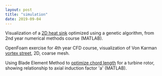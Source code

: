 ```yaml
---
layout: post
title: "simulation"
date: 2019-09-04
---
```

Visualization of a [2D heat sink](https://docs.google.com/viewer?url=https://github.com/Patrick-Shorey/Patrick-Shorey.github.io/raw/master/pdfs/heatsink.pdf) optimized using a genetic algorithm, from 2nd year numerical methods course (MATLAB).

OpenFoam exercise for 4th year CFD course, visualization of Von Karman [vortex street](https://docs.google.com/viewer?url=https://github.com/Patrick-Shorey/Patrick-Shorey.github.io/raw/master/pdfs/vortexStreet_CoarseMesh_OpenFoam.pdf), 2D, coarse mesh.

Using Blade Element Method to [optimize chord length](https://docs.google.com/viewer?url=https://github.com/Patrick-Shorey/Patrick-Shorey.github.io/raw/master/pdfs/turbineChordOptimization_BEM.pdf) for a turbine rotor, showing relationship to axial induction factor 'a' (MATLAB).
